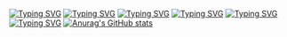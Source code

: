 [![Typing SVG](https://readme-typing-svg.herokuapp.com?color=%2336BCF7&lines=-Hi-I’m-Ivan)](https://git.io/typing-svg)
[![Typing SVG](https://readme-typing-svg.herokuapp.com?color=%2336BCF7&lines=-Hi-I’m-Ivan1)](https://git.io/typing-svg)
[![Typing SVG](https://readme-typing-svg.herokuapp.com?color=%2336BCF7&lines=-Hi-I’m-Ivan2)](https://git.io/typing-svg)
[![Typing SVG](https://readme-typing-svg.herokuapp.com?color=%2336BCF7&lines=-Hi-I’m-Ivan3)](https://git.io/typing-svg)
[![Typing SVG](https://readme-typing-svg.herokuapp.com?color=%2336BCF7&lines=-Hi-I’m-Ivan4)](https://git.io/typing-svg)
[![Typing SVG](https://readme-typing-svg.herokuapp.com?color=%2336BCF7&lines=-Hi-I’m-Ivan5)](https://git.io/typing-svg)
[![Anurag's GitHub stats](https://github-readme-stats.vercel.app/api?username=Vanea678)](https://github.com/anuraghazra/github-readme-stats)
<!---
Vanea678/Vanea678 is a ✨ special ✨ repository because its `README.md` (this file) appears on your GitHub profile.
You can click the Preview link to take a look at your changes.
--->
